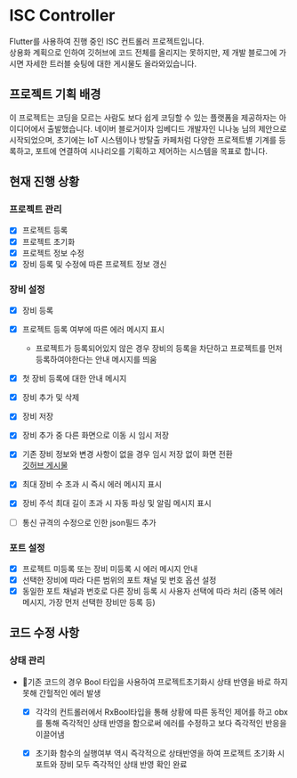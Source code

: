 # ISC Controller
Flutter를 사용하여 진행 중인 ISC 컨트롤러 프로젝트입니다.<br>
상용화 계획으로 인하여 깃허브에 코드 전체를 올리지는 못하지만, 제 개발 블로그에 가시면 자세한 트러블 슛팅에 대한 게시물도 올라와있습니다.

## 프로젝트 기획 배경

이 프로젝트는 코딩을 모르는 사람도 보다 쉽게 코딩할 수 있는 플랫폼을 제공하자는 아이디어에서 출발했습니다. 네이버 블로거이자 임베디드 개발자인 니나농 님의 제안으로 시작되었으며, 초기에는 IoT 시스템이나 방탈출 카페처럼 다양한 프로젝트별 기계를 등록하고, 포트에 연결하여 시나리오를 기획하고 제어하는 시스템을 목표로 합니다.

## 현재 진행 상황

### 프로젝트 관리
- [x] 프로젝트 등록
- [x] 프로젝트 초기화
- [x] 프로젝트 정보 수정
- [x] 장비 등록 및 수정에 따른 프로젝트 정보 갱신

### 장비 설정
- [x] 장비 등록
- [x] 프로젝트 등록 여부에 따른 에러 메시지 표시<br>
  - 프로젝트가 등록되어있지 않은 경우 장비의 등록을 차단하고 프로젝트를 먼저 등록하여야한다는 안내 메시지를 띄움
- [x] 첫 장비 등록에 대한 안내 메시지
- [x] 장비 추가 및 삭제
- [x] 장비 저장
- [x] 장비 추가 중 다른 화면으로 이동 시 임시 저장
- [x] 기존 장비 정보와 변경 사항이 없을 경우 임시 저장 없이 화면 전환<BR>
  [깃허브 게시물](https://park-yina.github.io/categories/project/flutter/re-isc/5)
  
- [x] 최대 장비 수 초과 시 즉시 에러 메시지 표시
- [x] 장비 주석 최대 길이 초과 시 자동 파싱 및 알림 메시지 표시
- [ ] 통신 규격의 수정으로 인한 json필드 추가
### 포트 설정
- [x] 프로젝트 미등록 또는 장비 미등록 시 에러 메시지 안내
- [x] 선택한 장비에 따라 다른 범위의 포트 채널 및 번호 옵션 설정
- [x] 동일한 포트 채널과 번호로 다른 장비 등록 시 사용자 선택에 따라 처리 (중복 에러 메시지, 가장 먼저 선택한 장비만 등록 등)

## 코드 수정 사항

### 상태 관리
- 📍기존 코드의 경우 Bool 타입을 사용하여 프로젝트초기화시 상태 반영을 바로 하지 못해 간헐적인 에러 발생<br>
  - [X] 각각의 컨트롤러에서 RxBool타입을 통해 상황에 따른 동적인 제어를 하고 obx를 통해 즉각적인 상태 반영을 함으로써 에러를 수정하고 보다 즉각적인 반응을 이끌어냄
  - [x] 초기화 함수의 실행여부 역시 즉각적으로 상태반영을 하여 프로젝트 초기화 시 포트와 장비 모두 즉각적인 상태 반영 확인 완료
  
